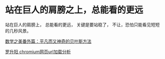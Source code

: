 # 站在巨人的肩膀之上，总能看的更远

站在巨人的肩膀上， 总能看的更远， 关键是要站稳了， 不让，恐怕只能看见短短的几秒风景。

[数学之美番外篇：平凡而又神奇的贝叶斯方法](http://mindhacks.cn/2008/09/21/the-magical-bayesian-method/)

[罗升阳 chromium网页url加载分析](http://blog.csdn.net/Luoshengyang/article/details/50527574)